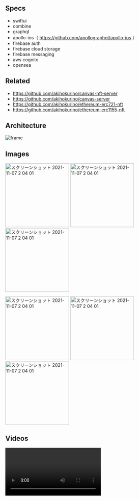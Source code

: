 ## Specs
- swiftui
- combine
- graphql
- apollo-ios（ https://github.com/apollographql/apollo-ios ）
- firebase auth
- firebase cloud storage
- firebase messaging
- aws cognito
- opensea

## Related
- https://github.com/akihokurino/canvas-nft-server
- https://github.com/akihokurino/canvas-server
- https://github.com/akihokurino/ethereum-erc721-nft
- https://github.com/akihokurino/ethereum-erc1155-nft

## Architecture
![frame](https://user-images.githubusercontent.com/2268288/167259508-e5007300-8d7b-40b5-9e63-eea3b913af4c.png)

## Images
<img width="200" alt="スクリーンショット 2021-11-07 2 04 01" src="https://user-images.githubusercontent.com/2268288/143588838-8b7754d0-8efa-4ba6-b31d-661050287f8f.png"> <img width="200" alt="スクリーンショット 2021-11-07 2 04 01" src="https://user-images.githubusercontent.com/2268288/143588939-3c5c351e-0805-43fe-9efe-a149475caa33.png"> <img width="200" alt="スクリーンショット 2021-11-07 2 04 01" src="https://user-images.githubusercontent.com/2268288/143589001-f028f969-25db-41cb-8888-872fb4ae3f79.png">

<img width="200" alt="スクリーンショット 2021-11-07 2 04 01" src="https://user-images.githubusercontent.com/2268288/167260735-876f9a5c-1035-4f43-a75e-13f175d07320.png"> <img width="200" alt="スクリーンショット 2021-11-07 2 04 01" src="https://user-images.githubusercontent.com/2268288/167260741-cc2fe231-370a-4a15-9725-b402594bbff0.png"> <img width="200" alt="スクリーンショット 2021-11-07 2 04 01" src="https://user-images.githubusercontent.com/2268288/167260745-e2bf5414-2c1d-4f1c-ae19-893dd80610ab.png">




## Videos
<video witdth="300" src="https://user-images.githubusercontent.com/2268288/143589563-570158a9-ae23-4157-83ad-972104190f21.mp4">





